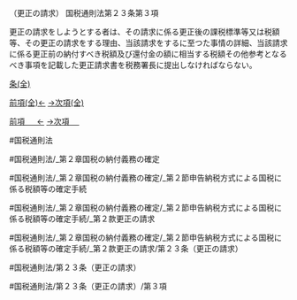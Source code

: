（更正の請求）
国税通則法第２３条第３項

更正の請求をしようとする者は、その請求に係る更正後の課税標準等又は税額等、その更正の請求をする理由、当該請求をするに至つた事情の詳細、当該請求に係る更正前の納付すべき税額及び還付金の額に相当する税額その他参考となるべき事項を記載した更正請求書を税務署長に提出しなければならない。

[条(全)](国税通則法＿＿＿＿＿第２３条_.md)

[前項(全)←](国税通則法＿＿＿＿＿第２３条第２項_.md)    [→次項(全)](国税通則法＿＿＿＿＿第２３条第４項_.md)

[前項 　 ←](国税通則法＿＿＿＿＿第２３条第２項.md)    [→次項 　 ](国税通則法＿＿＿＿＿第２３条第４項.md)



#国税通則法

#国税通則法/_第２章国税の納付義務の確定

#国税通則法/_第２章国税の納付義務の確定/_第２節申告納税方式による国税に係る税額等の確定手続

#国税通則法/_第２章国税の納付義務の確定/_第２節申告納税方式による国税に係る税額等の確定手続/_第２款更正の請求

#国税通則法/_第２章国税の納付義務の確定/_第２節申告納税方式による国税に係る税額等の確定手続/_第２款更正の請求/第２３条（更正の請求）

#国税通則法/第２３条（更正の請求）

#国税通則法/第２３条（更正の請求）/第３項

